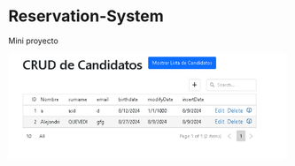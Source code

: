 # Reservation-System
Mini proyecto


![alt text](https://github.com/Akaza-dono/images/blob/main/1.png?raw=true)
